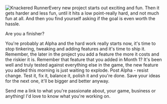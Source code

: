 
![Knackered Runner](/assets/img/4633508350_63c6eff451_m.jpg)Every new project
starts out exciting and fun. Then it gets harder and less fun, until it
hits a low point-really hard, and not much fun at all. And then you find
yourself asking if the goal is even worth the hassle.

Are you a finisher?

You're probably at Alpha and the hard work really starts now, it's time
to stop tinkering, tweaking and adding features and it's time to ship
it. Remember, the later in the project you add a feature the more it
costs and the riskier it is. Remember that feature that you added in
Month 1? It's been well and truly tested against everything else in the
game, the new feature you added this morning is just waiting to
explode.
Post Alpha - resist change. Test it, fix it, balance it, polish it and
you're done. Save your ideas for the next one, it'll be bigger and
better anyway.

Send me a link to what you're passionate about, your game, business or
anything! I'd love to know what you're working on.
